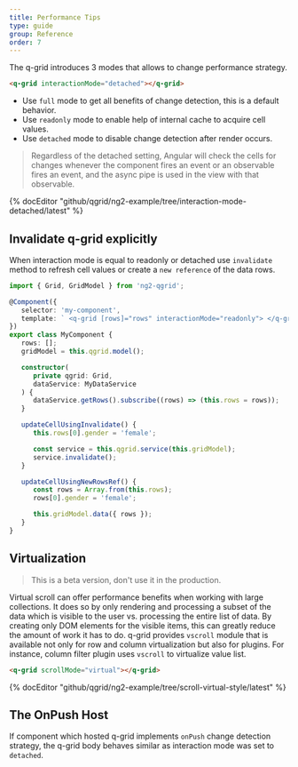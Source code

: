 ```yaml
---
title: Performance Tips
type: guide
group: Reference
order: 7
---
```


The q-grid introduces 3 modes that allows to change performance strategy.

```html
<q-grid interactionMode="detached"></q-grid>
```

* Use `full` mode to get all benefits of change detection, this is a default behavior. 
* Use `readonly` mode to enable help of internal cache to acquire cell values.
* Use `detached` mode to disable change detection after render occurs.

> Regardless of the detached setting, Angular will check the cells for changes whenever the component fires an event or an observable fires an event, and the async pipe is used in the view with that observable.

{% docEditor "github/qgrid/ng2-example/tree/interaction-mode-detached/latest" %}

## Invalidate q-grid explicitly

When interaction mode is equal to readonly or detached use `invalidate` method to refresh cell values or create a `new reference` of the data rows.

```typescript
import { Grid, GridModel } from 'ng2-qgrid';

@Component({
   selector: 'my-component',
   template: ` <q-grid [rows]="rows" interactionMode="readonly"> </q-grid> `,
})
export class MyComponent {
   rows: [];
   gridModel = this.qgrid.model();

   constructor(
      private qgrid: Grid, 
      dataService: MyDataService
   ) {
      dataService.getRows().subscribe((rows) => (this.rows = rows));
   }

   updateCellUsingInvalidate() {
      this.rows[0].gender = 'female';

      const service = this.qgrid.service(this.gridModel);
      service.invalidate();
   }

   updateCellUsingNewRowsRef() {
      const rows = Array.from(this.rows);
      rows[0].gender = 'female';

      this.gridModel.data({ rows });
   }
}
```

## Virtualization

> This is a beta version, don't use it in the production.
 
Virtual scroll can offer performance benefits when working with large collections. It does so by only rendering and processing a subset of the data which is visible to the user vs. processing the entire list of data. By creating only DOM elements for the visible items, this can greatly reduce the amount of work it has to do. q-grid provides `vscroll` module that is available not only for row and column virtualization but also for plugins. For instance, column filter plugin uses `vscroll` to virtualize value list. 


```html
<q-grid scrollMode="virtual"></q-grid>
```

{% docEditor "github/qgrid/ng2-example/tree/scroll-virtual-style/latest" %}

## The OnPush Host

If component which hosted q-grid implements `onPush` change detection strategy, the q-grid body behaves similar as interaction mode was set to `detached`.
